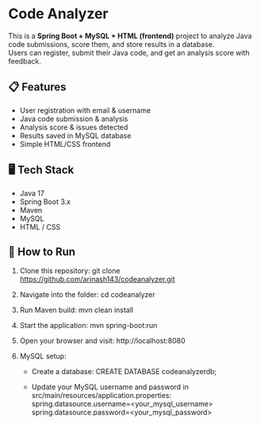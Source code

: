 # Code Analyzer

This is a **Spring Boot + MySQL + HTML (frontend)** project to analyze Java code submissions, score them, and store results in a database.  
Users can register, submit their Java code, and get an analysis score with feedback.

## 📋 Features
- User registration with email & username
- Java code submission & analysis
- Analysis score & issues detected
- Results saved in MySQL database
- Simple HTML/CSS frontend

## 🖥️ Tech Stack
- Java 17
- Spring Boot 3.x
- Maven
- MySQL
- HTML / CSS

## 🚀 How to Run
1. Clone this repository:
git clone <https://github.com/arinash143/codeanalyzer.git>

2. Navigate into the folder:
cd codeanalyzer

3. Run Maven build:
mvn clean install

4. Start the application:
mvn spring-boot:run

5. Open your browser and visit:
http://localhost:8080

6. MySQL setup:
   - Create a database:
     CREATE DATABASE codeanalyzerdb;
    
   - Update your MySQL username and password in src/main/resources/application.properties:
     spring.datasource.username=<your_mysql_username>
     spring.datasource.password=<your_mysql_password>


